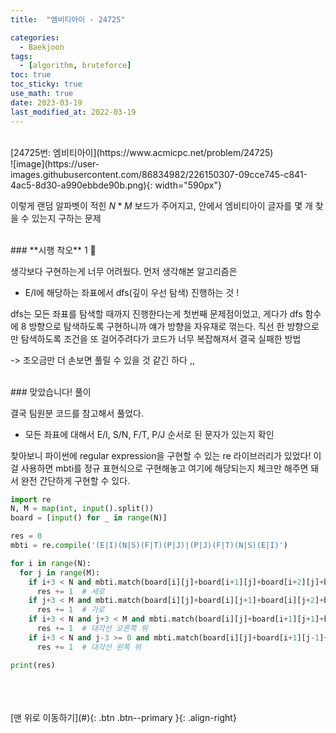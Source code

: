 ```yaml
---
title:  "엠비티아이 - 24725" 

categories:
  - Baekjoon
tags:
  - [algorithm, bruteforce]
toc: true
toc_sticky: true
use_math: true
date: 2023-03-19
last_modified_at: 2022-03-19
---
```


<br/>
[24725번: 엠비티아이](https://www.acmicpc.net/problem/24725)

<br/>
![image](https://user-images.githubusercontent.com/86834982/226150307-09cce745-c841-4ac5-8d30-a990ebbde90b.png){: width="590px"} 

이렇게 랜덤 알파벳이 적힌 $N*M$ 보드가 주어지고, 안에서 엠비티아이 글자를 몇 개 찾을 수 있는지 구하는 문제




<br/>  
### **시행 착오** 1 🥲

생각보다 구현하는게 너무 어려웠다. 먼저 생각해본 알고리즘은 

- E/I에 해당하는 좌표에서 dfs(깊이 우선 탐색) 진행하는 것 !

dfs는 모든 좌표를 탐색할 때까지 진행한다는게 첫번째 문제점이었고, 게다가 dfs 함수에 8 방향으로 탐색하도록 구현하니까 얘가 방향을 자유재로 꺾는다. 직선 한 방향으로만 탐색하도록 조건을 또 걸어주려다가 코드가 너무 복잡해져서 결국 실패한 방법 

-> 조오금만 더 손보면 풀릴 수 있을 것 같긴 하다 ,,



<br/>  
### 맞았습니다! 풀이

결국 팀원분 코드를 참고해서 풀었다. 

- 모든 좌표에 대해서 E/I, S/N, F/T, P/J 순서로 된 문자가 있는지 확인

찾아보니 파이썬에 regular expression을 구현할 수 있는 re 라이브러리가 있었다! 이걸 사용하면 mbti를 정규 표현식으로 구현해놓고 여기에 해당되는지 체크만 해주면 돼서 완전 간단하게 구현할 수 있다. 

```python
import re
N, M = map(int, input().split())
board = [input() for _ in range(N)]

res = 0
mbti = re.compile('(E|I)(N|S)(F|T)(P|J)|(P|J)(F|T)(N|S)(E|I)')

for i in range(N):
  for j in range(M):
    if i+3 < N and mbti.match(board[i][j]+board[i+1][j]+board[i+2][j]+board[i+3][j]):
      res += 1  # 세로 
    if j+3 < M and mbti.match(board[i][j]+board[i][j+1]+board[i][j+2]+board[i][j+3]):
      res += 1  # 가로
    if i+3 < N and j+3 < M and mbti.match(board[i][j]+board[i+1][j+1]+board[i+2][j+2]+board[i+3][j+3]):
      res += 1  # 대각선 오른쪽 위
    if i+3 < N and j-3 >= 0 and mbti.match(board[i][j]+board[i+1][j-1]+board[i+2][j-2]+board[i+3][j-3]):
      res += 1  # 대각선 왼쪽 위 

print(res)
```



<br/>   
<br/><br/>
[맨 위로 이동하기](#){: .btn .btn--primary }{: .align-right}
